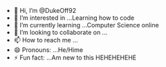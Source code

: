 - 👋 Hi, I’m @DukeOff92
- 👀 I’m interested in ...Learning how to code 
- 🌱 I’m currently learning ...Computer Science online 
- 💞️ I’m looking to collaborate on ...
- 📫 How to reach me ...
- 😄 Pronouns: ...He/Hime 
- ⚡ Fun fact: ...Am new to this HEHEHEHEHE

<!---
DukeOff92/DukeOff92 is a ✨ special ✨ repository because its `README.md` (this file) appears on your GitHub profile.
You can click the Preview link to take a look at your changes.
--->
